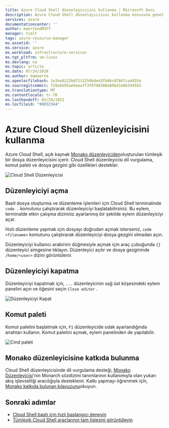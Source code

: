```yaml
---
title: Azure Cloud Shell düzenleyicisini kullanma | Microsoft Docs
description: Azure Cloud Shell düzenleyicisini kullanma konusuna genel bakış.
services: azure
documentationcenter: ''
author: maertendMSFT
manager: timlt
tags: azure-resource-manager
ms.assetid: ''
ms.service: azure
ms.workload: infrastructure-services
ms.tgt_pltfrm: vm-linux
ms.devlang: na
ms.topic: article
ms.date: 07/24/2018
ms.author: damaerte
ms.openlocfilehash: 1e3ea9222b0f231250bde43fb86c07847ca4835e
ms.sourcegitcommit: f28ebb95ae9aaaff3f87d8388a09b41e0b3445b5
ms.translationtype: MT
ms.contentlocale: tr-TR
ms.lasthandoff: 03/29/2021
ms.locfileid: "99832344"
---
```

# <a name="using-the-azure-cloud-shell-editor"></a>Azure Cloud Shell düzenleyicisini kullanma

Azure Cloud Shell, açık kaynak [Monako düzenleyiciden](https://github.com/Microsoft/monaco-editor)oluşturulan tümleşik bir dosya düzenleyicisini içerir. Cloud Shell düzenleyicisi dil vurgulama, komut paleti ve dosya gezgini gibi özellikleri destekler.

![Cloud Shell Düzenleyicisi](media/using-cloud-shell-editor/open-editor.png)

## <a name="opening-the-editor"></a>Düzenleyiciyi açma

Basit dosya oluşturma ve düzenleme işlemleri için Cloud Shell terminalinde `code .` komutunu çalıştırarak düzenleyiciyi başlatabilirsiniz. Bu eylem, terminalde etkin çalışma dizininiz ayarlanmış bir şekilde eylem düzenleyiciyi açar.

Hızlı düzenleme yapmak için dosyayı doğrudan açmak isterseniz, `code <filename>` komutunu çalıştırarak düzenleyiciyi dosya gezgini olmadan açın.

Düzenleyiciyi kullanıcı arabirimi düğmesiyle açmak için araç çubuğunda `{}` düzenleyici simgesine tıklayın. Düzenleyici açılır ve dosya gezgininde `/home/<user>` dizini görüntülenir.

## <a name="closing-the-editor"></a>Düzenleyiciyi kapatma

Düzenleyiciyi kapatmak için, `...` düzenleyicinin sağ üst köşesindeki eylem panelini açın ve öğesini seçin `Close editor` .

![Düzenleyiciyi Kapat](media/using-cloud-shell-editor/close-editor.png)

## <a name="command-palette"></a>Komut paleti

Komut paletini başlatmak için, `F1` düzenleyicide odak ayarlandığında anahtarı kullanın. Komut paletini açmak, eylem panelinden de yapılabilir.

![Cmd paleti](media/using-cloud-shell-editor/cmd-palette.png)

## <a name="contributing-to-the-monaco-editor"></a>Monako düzenleyicisine katkıda bulunma

Cloud Shell düzenleyicisinde dil vurgulama desteği, [Monako Düzenleyicisi](https://github.com/Microsoft/monaco-editor)'nin Monarch sözdizimi tanımlarının kullanımıyla olan yukarı akış işlevselliği aracılığıyla desteklenir. Katkı yapmayı öğrenmek için, [Monako katkıda bulunan kılavuzunu](https://github.com/Microsoft/monaco-editor/blob/master/CONTRIBUTING.md)okuyun.

## <a name="next-steps"></a>Sonraki adımlar

- [Cloud Shell bash için hızlı başlangıcı deneyin](quickstart.md)
- [Tümleşik Cloud Shell araçlarının tam listesini görüntüleyin](features.md)
